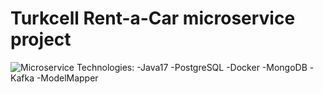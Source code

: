 # Turkcell Rent-a-Car microservice project
![Microservice](https://github.com/MertKayatay/Turkcell-microservice1/assets/96866157/c603d875-5a06-43f7-b698-ffa1a3faca0e)
Technologies:
-Java17
-PostgreSQL
-Docker
-MongoDB
-Kafka
-ModelMapper
